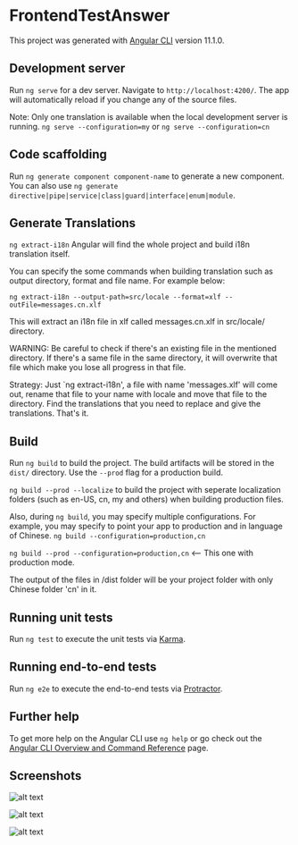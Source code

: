 # FrontendTestAnswer

This project was generated with [Angular CLI](https://github.com/angular/angular-cli) version 11.1.0.

## Development server

Run `ng serve` for a dev server. Navigate to `http://localhost:4200/`. The app will automatically reload if you change any of the source files.

Note: Only one translation is available when the local development server is running.
`ng serve --configuration=my` or `ng serve --configuration=cn`

## Code scaffolding

Run `ng generate component component-name` to generate a new component. You can also use `ng generate directive|pipe|service|class|guard|interface|enum|module`.

##  Generate Translations
`ng extract-i18n` Angular will find the whole project and build i18n translation itself.

You can specify the some commands when building translation such as output directory, format and file name. For example below:

`ng extract-i18n --output-path=src/locale --format=xlf --outFile=messages.cn.xlf`

This will extract an i18n file in xlf called messages.cn.xlf in src/locale/ directory.

WARNING: Be careful to check if there's an existing file in the mentioned directory. If there's a same file in the same directory, it will overwrite that file which make you lose all progress in that file.

Strategy: 
Just `ng extract-i18n', a file with name 'messages.xlf' will come out, rename that file to your name with locale and move that file to the directory.
Find the translations that you need to replace and give the translations. That's it.


## Build

Run `ng build` to build the project. The build artifacts will be stored in the `dist/` directory. Use the `--prod` flag for a production build.

`ng build --prod --localize` to build the project with seperate localization folders (such as en-US, cn, my and others) when building production files.

Also, during `ng build`, you may specify multiple configurations. For example, you may specify to point your app to production and in language of Chinese.
`ng build --configuration=production,cn`

`ng build --prod --configuration=production,cn` <-- This one with production mode.

The output of the files in /dist folder will be your project folder with only Chinese folder 'cn' in it.

## Running unit tests

Run `ng test` to execute the unit tests via [Karma](https://karma-runner.github.io).

## Running end-to-end tests

Run `ng e2e` to execute the end-to-end tests via [Protractor](http://www.protractortest.org/).

## Further help

To get more help on the Angular CLI use `ng help` or go check out the [Angular CLI Overview and Command Reference](https://angular.io/cli) page.

## Screenshots

![alt text](https://github.com/tkhenghong/frontend-test-answer/blob/master/screenshots/main_post_page.png)

![alt text](https://github.com/tkhenghong/frontend-test-answer/blob/master/screenshots/post_info_page.png)

![alt text](https://github.com/tkhenghong/frontend-test-answer/blob/master/screenshots/search_post_and_comment_page.png)



